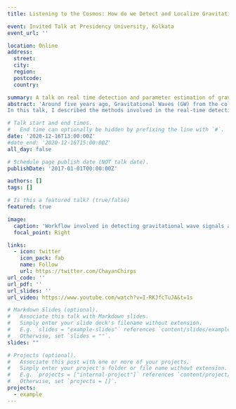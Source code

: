 ```yaml
---
title: Listening to the Cosmos: How do we Detect and Localize Gravitational Waves in Real Time? [Invited Talk]

event: Invited Talk at Presidency University, Kolkata
event_url: ''

location: Online
address:
  street: 
  city: 
  region: 
  postcode: 
  country: 

summary: A talk on real time detection and parameter estimation of gravitational waves using the SPIIR online search pipeline and machine learning
abstract: 'Around five years ago, Gravitational Waves (GW) from the collision of a pair of black holes were detected by the Laser Interferometer Gravitational Wave Observatory (LIGO) for the first time ever. Fast forwarding to 2020, LIGO, together with the Virgo detector, has amassed a total of 50 GW detections from mergers of compact objects in three observation runs. This has allowed physicists to study GW source properties in detail, including their composition, merger rates and formation history.
In this talk, I described the methods involved in the real-time detection of GW signals from raw detector data as implemented in the online GW search pipeline – SPIIR. I also described how some of the challenges involved in the estimation of GW source parameters can be alleviated by using deep learning algorithms. In particular, I showed how deep learning techniques can be used to estimate accurate sky localization of GW sources at orders of magnitude faster speeds than traditional Bayesian inference methods.'

# Talk start and end times.
#   End time can optionally be hidden by prefixing the line with `#`.
date: '2020-12-16T13:00:00Z'
#date_end: '2020-12-16T15:00:00Z'
all_day: false

# Schedule page publish date (NOT talk date).
publishDate: '2017-01-01T00:00:00Z'

authors: []
tags: []

# Is this a featured talk? (true/false)
featured: true

image:
  caption: 'Workflow involved in detecting gravitational wave signals and sending out alerts'
  focal_point: Right

links:
  - icon: twitter
    icon_pack: fab
    name: Follow
    url: https://twitter.com/ChayanChirps
url_code: ''
url_pdf: ''
url_slides: ''
url_video: https://www.youtube.com/watch?v=I-RKJfcTuJA&t=1s

# Markdown Slides (optional).
#   Associate this talk with Markdown slides.
#   Simply enter your slide deck's filename without extension.
#   E.g. `slides = "example-slides"` references `content/slides/example-slides.md`.
#   Otherwise, set `slides = ""`.
slides: ""

# Projects (optional).
#   Associate this post with one or more of your projects.
#   Simply enter your project's folder or file name without extension.
#   E.g. `projects = ["internal-project"]` references `content/project/deep-learning/index.md`.
#   Otherwise, set `projects = []`.
projects:
  - example
---
```



